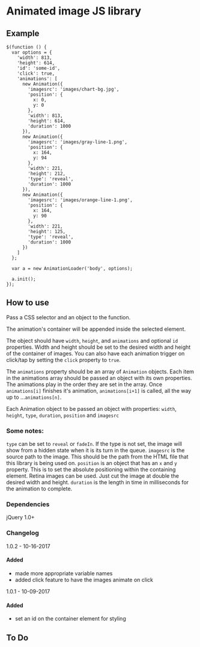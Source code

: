 # Animated image JS library
## Example
    $(function () {
      var options = {
        'width': 813,
        'height': 614,
        'id': 'some-id',
        'click': true,
        'animations': [
          new Animation({
            'imagesrc': 'images/chart-bg.jpg',
            'position': {
              x: 0,
              y: 0
            },
            'width': 813,
            'height': 614,
            'duration': 1000
          }),
          new Animation({
            'imagesrc': 'images/gray-line-1.png',
            'position': {
              x: 164,
              y: 94
            },
            'width': 221,
            'height': 212,
            'type': 'reveal',
            'duration': 1000
          }),
          new Animation({
            'imagesrc': 'images/orange-line-1.png',
            'position': {
              x: 164,
              y: 90
            },
            'width': 221,
            'height': 125,
            'type': 'reveal',
            'duration': 1000
          })
        ]
      };

      var a = new AnimationLoader('body', options);

      a.init();
    });
## How to use

Pass a CSS selector and an object to the function.

The animation's container will be appended inside the selected element.

The object should have `width`, `height`, and `animations` and optional `id` properties. Width and height should be set to the desired width and height of the container of images. You can also have each animation trigger on click/tap by setting the `click` property to `true`.

The `animations` property should be an array of `Animation` objects. Each item in the animations array should be passed an object with its own properties. The animations play in the order they are set in the array. Once `animations[i]` finishes it's animation, `animations[i+1]` is called, all the way up to ...`animations[n]`.

Each Animation object to be passed an object with properties:
  `width`, `height`, `type`, `duration`, `position` and `imagesrc`

### Some notes:

  `type` can be set to `reveal` or `fadeIn`. If the type is not set, the image will show from a hidden state when it is its turn in the queue.
  `imagesrc` is the source path to the image. This should be the path from the HTML file that this library is being used on.
  `position` is an object that has an `x` and `y` property. This is to set the absolute positioning within the containing element.
  Retina images can be used. Just cut the image at double the desired width and height.
  `duration` is the length in time in milliseconds for the animation to complete.

### Dependencies

jQuery 1.0+

### Changelog

1.0.2 - 10-16-2017
#### Added
- made more appropriate variable names
- added click feature to have the images animate on click

1.0.1 - 10-09-2017
#### Added
- set an id on the container element for styling

## To Do
